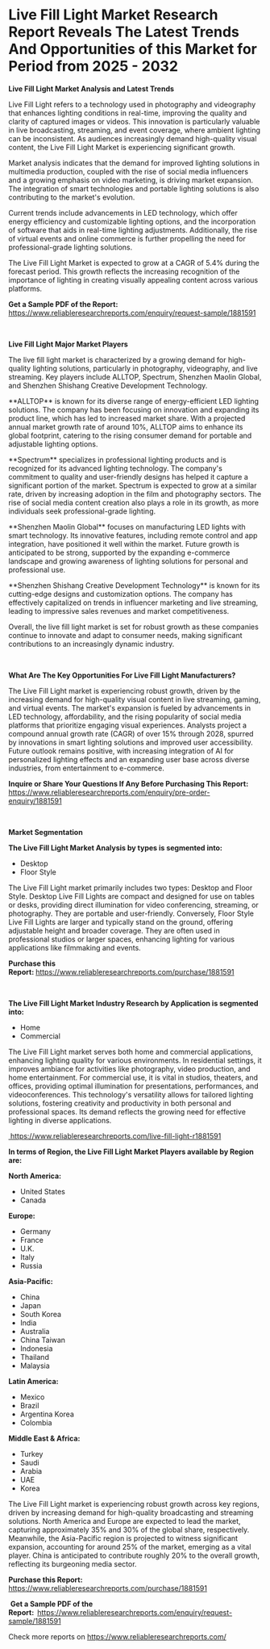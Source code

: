 <p><h1>Live Fill Light Market Research Report Reveals The Latest Trends And Opportunities of this Market for Period from 2025 - 2032</h1></p><p><strong>Live Fill Light Market Analysis and Latest Trends</strong></p>
<p><p>Live Fill Light refers to a technology used in photography and videography that enhances lighting conditions in real-time, improving the quality and clarity of captured images or videos. This innovation is particularly valuable in live broadcasting, streaming, and event coverage, where ambient lighting can be inconsistent. As audiences increasingly demand high-quality visual content, the Live Fill Light Market is experiencing significant growth.</p><p>Market analysis indicates that the demand for improved lighting solutions in multimedia production, coupled with the rise of social media influencers and a growing emphasis on video marketing, is driving market expansion. The integration of smart technologies and portable lighting solutions is also contributing to the market's evolution. </p><p>Current trends include advancements in LED technology, which offer energy efficiency and customizable lighting options, and the incorporation of software that aids in real-time lighting adjustments. Additionally, the rise of virtual events and online commerce is further propelling the need for professional-grade lighting solutions.</p><p>The Live Fill Light Market is expected to grow at a CAGR of 5.4% during the forecast period. This growth reflects the increasing recognition of the importance of lighting in creating visually appealing content across various platforms.</p></p>
<p><strong>Get a Sample PDF of the Report:&nbsp;</strong> <a href="https://www.reliableresearchreports.com/enquiry/request-sample/1881591?utm_campaign=3364&utm_medium=2&utm_source=Github&utm_content=ia&utm_term=11042025&utm_id=live-fill-light">https://www.reliableresearchreports.com/enquiry/request-sample/1881591</a></p>
<p>&nbsp;</p>
<p><strong>Live Fill Light Major Market Players</strong></p>
<p><p>The live fill light market is characterized by a growing demand for high-quality lighting solutions, particularly in photography, videography, and live streaming. Key players include ALLTOP, Spectrum, Shenzhen Maolin Global, and Shenzhen Shishang Creative Development Technology.</p><p>**ALLTOP** is known for its diverse range of energy-efficient LED lighting solutions. The company has been focusing on innovation and expanding its product line, which has led to increased market share. With a projected annual market growth rate of around 10%, ALLTOP aims to enhance its global footprint, catering to the rising consumer demand for portable and adjustable lighting options.</p><p>**Spectrum** specializes in professional lighting products and is recognized for its advanced lighting technology. The company's commitment to quality and user-friendly designs has helped it capture a significant portion of the market. Spectrum is expected to grow at a similar rate, driven by increasing adoption in the film and photography sectors. The rise of social media content creation also plays a role in its growth, as more individuals seek professional-grade lighting.</p><p>**Shenzhen Maolin Global** focuses on manufacturing LED lights with smart technology. Its innovative features, including remote control and app integration, have positioned it well within the market. Future growth is anticipated to be strong, supported by the expanding e-commerce landscape and growing awareness of lighting solutions for personal and professional use.</p><p>**Shenzhen Shishang Creative Development Technology** is known for its cutting-edge designs and customization options. The company has effectively capitalized on trends in influencer marketing and live streaming, leading to impressive sales revenues and market competitiveness.</p><p>Overall, the live fill light market is set for robust growth as these companies continue to innovate and adapt to consumer needs, making significant contributions to an increasingly dynamic industry.</p></p>
<p>&nbsp;</p>
<p><strong>What Are The Key Opportunities For Live Fill Light Manufacturers?</strong></p>
<p><p>The Live Fill Light market is experiencing robust growth, driven by the increasing demand for high-quality visual content in live streaming, gaming, and virtual events. The market's expansion is fueled by advancements in LED technology, affordability, and the rising popularity of social media platforms that prioritize engaging visual experiences. Analysts project a compound annual growth rate (CAGR) of over 15% through 2028, spurred by innovations in smart lighting solutions and improved user accessibility. Future outlook remains positive, with increasing integration of AI for personalized lighting effects and an expanding user base across diverse industries, from entertainment to e-commerce.</p></p>
<p><strong>Inquire or Share Your Questions If Any Before Purchasing This Report:</strong> <a href="https://www.reliableresearchreports.com/enquiry/pre-order-enquiry/1881591?utm_campaign=3364&utm_medium=2&utm_source=Github&utm_content=ia&utm_term=11042025&utm_id=live-fill-light">https://www.reliableresearchreports.com/enquiry/pre-order-enquiry/1881591</a></p>
<p>&nbsp;</p>
<p><strong>Market Segmentation</strong></p>
<p><strong>The Live Fill Light Market Analysis by types is segmented into:</strong></p>
<p><ul><li>Desktop</li><li>Floor Style</li></ul></p>
<p><p>The Live Fill Light market primarily includes two types: Desktop and Floor Style. Desktop Live Fill Lights are compact and designed for use on tables or desks, providing direct illumination for video conferencing, streaming, or photography. They are portable and user-friendly. Conversely, Floor Style Live Fill Lights are larger and typically stand on the ground, offering adjustable height and broader coverage. They are often used in professional studios or larger spaces, enhancing lighting for various applications like filmmaking and events.</p></p>
<p><strong>Purchase this Report:&nbsp;</strong><a href="https://www.reliableresearchreports.com/purchase/1881591?utm_campaign=3364&utm_medium=2&utm_source=Github&utm_content=ia&utm_term=11042025&utm_id=live-fill-light">https://www.reliableresearchreports.com/purchase/1881591</a></p>
<p>&nbsp;</p>
<p><strong>The Live Fill Light Market Industry Research by Application is segmented into:</strong></p>
<p><ul><li>Home</li><li>Commercial</li></ul></p>
<p><p>The Live Fill Light market serves both home and commercial applications, enhancing lighting quality for various environments. In residential settings, it improves ambiance for activities like photography, video production, and home entertainment. For commercial use, it is vital in studios, theaters, and offices, providing optimal illumination for presentations, performances, and videoconferences. This technology's versatility allows for tailored lighting solutions, fostering creativity and productivity in both personal and professional spaces. Its demand reflects the growing need for effective lighting in diverse applications.</p></p>
<p><a href="https://www.reliableresearchreports.com/live-fill-light-r1881591?utm_campaign=3364&utm_medium=2&utm_source=Github&utm_content=ia&utm_term=11042025&utm_id=live-fill-light">&nbsp;https://www.reliableresearchreports.com/live-fill-light-r1881591</a></p>
<p><strong>In terms of Region, the Live Fill Light Market Players available by Region are:</strong></p>
<p>
    <p> <strong> North America: </strong>
        <ul>
            <li>United States</li>
            <li>Canada</li>
        </ul>
        </p> 
    <p> <strong> Europe: </strong>
        <ul>
            <li>Germany</li>
            <li>France</li>
            <li>U.K.</li>
            <li>Italy</li>
            <li>Russia</li>
        </ul>
        </p> 
    <p> <strong> Asia-Pacific: </strong>
        <ul>
            <li>China</li>
            <li>Japan</li>
            <li>South Korea</li>
            <li>India</li>
            <li>Australia</li>
            <li>China Taiwan</li>
            <li>Indonesia</li>
            <li>Thailand</li>
            <li>Malaysia</li>
        </ul>
        </p> 
    <p> <strong> Latin America: </strong>
        <ul>
            <li>Mexico</li>
            <li>Brazil</li>
            <li>Argentina Korea</li>
            <li>Colombia</li>
        </ul>
        </p> 
    <p> <strong> Middle East & Africa: </strong>
        <ul>
            <li>Turkey</li>
            <li>Saudi</li>
            <li>Arabia</li>
            <li>UAE</li>
            <li>Korea</li>
        </ul>
    </p>
    </p>
<p><p>The Live Fill Light market is experiencing robust growth across key regions, driven by increasing demand for high-quality broadcasting and streaming solutions. North America and Europe are expected to lead the market, capturing approximately 35% and 30% of the global share, respectively. Meanwhile, the Asia-Pacific region is projected to witness significant expansion, accounting for around 25% of the market, emerging as a vital player. China is anticipated to contribute roughly 20% to the overall growth, reflecting its burgeoning media sector.</p></p>
<p><strong>Purchase this Report: </strong><a href="https://www.reliableresearchreports.com/purchase/1881591?utm_campaign=3364&utm_medium=2&utm_source=Github&utm_content=ia&utm_term=11042025&utm_id=live-fill-light">https://www.reliableresearchreports.com/purchase/1881591</a></p>
<p>&nbsp;<strong>Get a Sample PDF of the Report:&nbsp;&nbsp;</strong><a href="https://www.reliableresearchreports.com/enquiry/request-sample/1881591?utm_campaign=3364&utm_medium=2&utm_source=Github&utm_content=ia&utm_term=11042025&utm_id=live-fill-light">https://www.reliableresearchreports.com/enquiry/request-sample/1881591</a></p>
<p><strong></strong></p>
<p>Check more reports on <a href="https://www.reliableresearchreports.com/?utm_campaign=3364&utm_medium=2&utm_source=Github&utm_content=ia&utm_term=11042025&utm_id=live-fill-light">https://www.reliableresearchreports.com/</a></p>